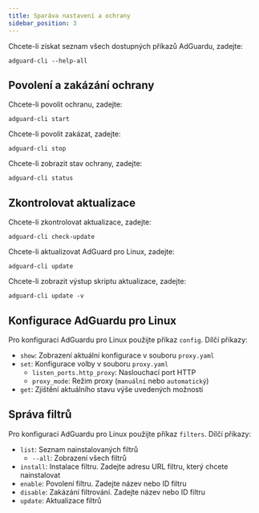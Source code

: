 ```yaml
---
title: Sparáva nastavení a ochrany
sidebar_position: 3
---
```


Chcete-li získat seznam všech dostupných příkazů AdGuardu, zadejte:

```
adguard-cli --help-all
```

## Povolení a zakázání ochrany

Chcete-li povolit ochranu, zadejte:

```
adguard-cli start
```

Chcete-li povolit zakázat, zadejte:

```
adguard-cli stop
```

Chcete-li zobrazit stav ochrany, zadejte:

```
adguard-cli status
```

## Zkontrolovat aktualizace

Chcete-li zkontrolovat aktualizace, zadejte:

```
adguard-cli check-update
```

Chcete-li aktualizovat AdGuard pro Linux, zadejte:

```
adguard-cli update
```

Chcete-li zobrazit výstup skriptu aktualizace, zadejte:

```
adguard-cli update -v
```

## Konfigurace AdGuardu pro Linux

Pro konfiguraci AdGuardu pro Linux použijte příkaz `config`. Dílčí příkazy:

- `show`: Zobrazení aktuální konfigurace v souboru `proxy.yaml`
- `set`: Konfigurace volby v souboru `proxy.yaml`
    - `listen_ports.http_proxy`: Naslouchací port HTTP
    - `proxy_mode`: Režim proxy (`manuální` nebo `automatický`)
- `get`: Zjištění aktuálního stavu výše uvedených možností

## Správa filtrů

Pro konfiguraci AdGuardu pro Linux použijte příkaz `filters`. Dílčí příkazy:

- `list`: Seznam nainstalovaných filtrů
    - `--all`: Zobrazení všech filtrů
- `install`: Instalace filtru. Zadejte adresu URL filtru, který chcete nainstalovat
- `enable`: Povolení filtru. Zadejte název nebo ID filtru
- `disable`: Zakázání filtrování. Zadejte název nebo ID filtru
- `update`: Aktualizace filtrů
